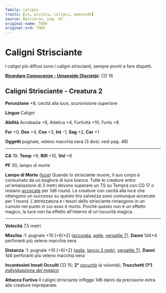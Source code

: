 ```yaml
---
family: caligni
traits: [cn, piccola, caligni, umanoide]
source: Bestiario, pag. 45
original-name: TODO
original-srd: TODO
---
```


# Caligni Strisciante

I caligni più diffusi sono i caligni striscianti, sempre pronti a fare dispetti.

**[Ricordare Conoscenze - Umanoide (Società)](/azioni/ricordare-conoscenze)**:
CD 16

## Caligni Strisciante - Creatura 2

**Percezione** +8; cecità alla luce, scurovisione superiore

**Lingue** Caligni

**Abilità** Acrobazia +8, Atletica +4, Furtività +10, Furto +8

**For** +0, **Des** +4, **Cos** +3, **Int** -1, **Sag** +2, **Car** +1

**Oggetti** pugnale, veleno macchia nera (3 dosi; vedi pag. 46)

---

**CA** 19; **Temp** +9, **Rifl** +10, **Vol** +6

**PF** 30, lampo di morte

**Lampo di Morte** ([luce](/tratti/luce)) Quando lo strisciante muore, il suo
corpo è consumato da un bagliore di luce bianca. Tutte le creature entro
un'emanazione di 3 metri devono superare un TS su Tempra con CD 17 o restano
[accecate](/condizioni/accecato) per 1d6 round. Le creature con cecità alla luce
che ottengono un successo su questo tiro salvezza sono comunque accecate per 1
round. L'attrezzatura e i tesori dello strisciante rimangono in un cumulo nel
punto in cui esso è morto. Poiché questo non è un effetto magico, la luce non ha
effetto all'interno di un'oscurità magica.

---

**Velocità** 7,5 metri

**Mischia** :1: pugnale +10 \[+6/+2] ([accurata](/tratti/accurata),
[agile](/tratti/agile), [versatile T](/tratti/versatile)), **Danni** 1d4+4
perforanti più veleno macchia nera

**Distanza** :1: pugnale +10 \[+6/+2] ([agile](/tratti/agile),
[lancio 3 metri](/tratti/lancio), [versatile T](/tratti/versatile)), **Danni**
1d4 perforanti più veleno macchia nera

**Incantesimi Innati Occulti** CD 15; **2°** _[oscurità](/incantesimi/oscurita)_
(a volontà); **Trucchetti (1°)**
_[individuazione del magico](/incantesimi/individuazione-del-magico)_

**Attacco Furtivo** Il caligni strisciante infligge 1d6 danni da precisione
extra alle creature impreparate.
